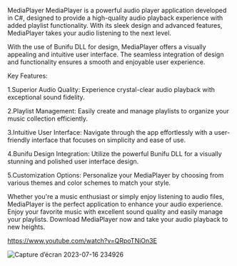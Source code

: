 MediaPlayer
MediaPlayer is a powerful audio player application developed in C#, designed to provide a high-quality audio playback experience with added playlist functionality. With its sleek design and advanced features, MediaPlayer takes your audio listening to the next level.

With the use of Bunifu DLL for design, MediaPlayer offers a visually appealing and intuitive user interface. The seamless integration of design and functionality ensures a smooth and enjoyable user experience.

Key Features:

1.Superior Audio Quality: Experience crystal-clear audio playback with exceptional sound fidelity.

2.Playlist Management: Easily create and manage playlists to organize your music collection efficiently.

3.Intuitive User Interface: Navigate through the app effortlessly with a user-friendly interface that focuses on simplicity and ease of use.

4.Bunifu Design Integration: Utilize the powerful Bunifu DLL for a visually stunning and polished user interface design.

5.Customization Options: Personalize your MediaPlayer by choosing from various themes and color schemes to match your style.

Whether you're a music enthusiast or simply enjoy listening to audio files, MediaPlayer is the perfect application to enhance your audio experience. Enjoy your favorite music with excellent sound quality and easily manage your playlists. Download MediaPlayer now and take your audio playback to new heights.

https://www.youtube.com/watch?v=QRpoTNiOn3E


![Capture d’écran 2023-07-16 234926](https://github.com/ChiccOussama/media_player/assets/36731728/600e44d0-18be-4225-ada7-8f2aa7644fbe)
